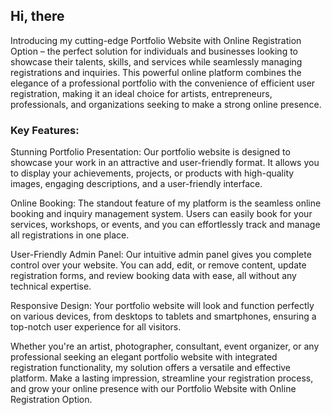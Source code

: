 ## Hi, there
Introducing my cutting-edge Portfolio Website with Online Registration Option – the perfect solution for individuals and businesses looking to showcase their talents, skills, and services while seamlessly managing registrations and inquiries. This powerful online platform combines the elegance of a professional portfolio with the convenience of efficient user registration, making it an ideal choice for artists, entrepreneurs, professionals, and organizations seeking to make a strong online presence.

### Key Features:

Stunning Portfolio Presentation: Our portfolio website is designed to showcase your work in an attractive and user-friendly format. It allows you to display your achievements, projects, or products with high-quality images, engaging descriptions, and a user-friendly interface.

Online Booking: The standout feature of my platform is the seamless online booking and inquiry management system. Users can easily book for your services, workshops, or events, and you can effortlessly track and manage all registrations in one place.

User-Friendly Admin Panel: Our intuitive admin panel gives you complete control over your website. You can add, edit, or remove content, update registration forms, and review booking data with ease, all without any technical expertise.

Responsive Design: Your portfolio website will look and function perfectly on various devices, from desktops to tablets and smartphones, ensuring a top-notch user experience for all visitors.

Whether you're an artist, photographer, consultant, event organizer, or any professional seeking an elegant portfolio website with integrated registration functionality, my solution offers a versatile and effective platform. Make a lasting impression, streamline your registration process, and grow your online presence with our Portfolio Website with Online Registration Option.
